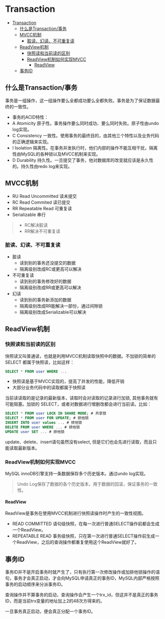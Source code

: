 # Transaction
- [Transaction](#transaction)
  - [什么是Transaction/事务](#什么是transaction事务)
  - [MVCC机制](#mvcc机制)
    - [脏读、幻读、不可重复读](#脏读幻读不可重复读)
  - [ReadView机制](#readview机制)
    - [快照读和当前读的区别](#快照读和当前读的区别)
    - [ReadView机制如何实现MVCC](#readview机制如何实现mvcc)
      - [ReadView](#readview)
  - [事务ID](#事务id)

## 什么是Transaction/事务
事务是一组操作，这一组操作要么全都成功要么全都失败。事务是为了保证数据最终的一致性。
- 事务的ACID特性：
- A Atomicity 原子性。事务操作要么同时成功、要么同时失败。原子性由undo log实现。
- C Consistency 一致性。使用事务的最终目的，由其他三个特性以及业务代码的正确逻辑来实现。
- I Isolation 隔离性。在事务并发执行时，他们内部的操作不能互相干扰，隔离性由MySQL的各种锁以及MVCC机制来实现。
- D Durability 持久性。一旦提交了事务，他对数据库的改变就应该是永久性的。持久性由redo log来实现。

## MVCC机制
- RU Read Uncommitted 读未提交
- RC Read Commited 读已提交
- RR Repeatable Read 可重复读
- Serializable 串行

> - RC解决脏读
> - RR解决不可重复读

### 脏读、幻读、不可重复读
- 脏读
  - 读到别的事务还没提交的数据
  - 隔离级别改成RC或更高可以解决
- 不可重复读
  - 读到别的事务修改好的数据
  - 隔离级别改成RR或更高可以解决
- 幻读
  - 读到别的事务新添加的数据
  - 隔离级别改成RR能解决一部份，通过间隙锁
  - 隔离级别改成Serializable可以解决


## ReadView机制
### 快照读和当前读的区别
快照读又叫普通读，也就是利用MVCC机制读取快照中的数据。不加锁的简单的SELECT 都属于快照读，比如这样：
```SQL
SELECT * FROM user WHERE ...
```
- 快照读是基于MVCC实现的，提高了并发的性能，降低开销
- 大部分业务代码中的读取都属于快照读

当前读读取的是记录的最新版本，读取时会对读取的记录进行加锁, 其他事务就有可能阻塞。加锁的 SELECT，或者对数据进行增删改都会进行当前读。比如：
```SQL
SELECT * FROM user LOCK IN SHARE MODE; # 共享锁
SELECT * FROM user FOR UPDATE; # 排他锁
INSERT INTO user values ... # 排他锁
DELETE FROM user WHERE ... # 排他锁
UPDATE user SET ... # 排他锁
```
update、delete、insert语句虽然没有select, 但是它们也会先进行读取，而且只能读取最新版本。

### ReadView机制如何实现MVCC
MySQL innoDB引擎支持一条数据保存多个历史版本。通过undo log实现。
> Undo Log保存了数据的各个历史版本，用于数据的回滚，保证事务的一致性。
#### ReadView
ReadView是事务在使用MVCC机制进行快照读操作时产生的一致性视图。

- READ COMMITTED 语句级快照，在每一次进行普通SELECT操作前都会生成一个ReadView。
- REPEATABLE READ 事务级快照，只在第一次进行普通SELECT操作前生成一个ReadView，之后的查询操作都重复使用这个ReadView就好了。

## 事务ID
事务ID并不是开启事务时就产生了，只有执行第一次修改操作或加排他锁操作的语句，事务才会真正启动，才会向MySQL申请真正的事务ID，MySQL内部严格按照事务的启动顺序来分派事务ID。

查询操作并不算事务的启动，查询操作会产生一个trx_id，但这并不是真正的事务ID，而是当前trx变量的地址加上2的48次方得来的。

一旦事务真正启动，便会真正分配一个事务ID。



